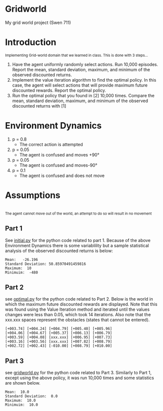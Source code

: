 # Gridworld
My grid world project (Swen 711)
<h1> Introduction </h1>
<small> Implementing Grid-world domain that we learned in class. This is done with 3 steps... </small>
<ol>
<li> Have the agent uniformly randomly select actions. Run 10,000 episodes. Report
the mean, standard deviation, maximum, and minimum of the observed
discounted returns. 
</li>
<li> Implement the value iteration algorithm to find the optimal policy. In this case,
the agent will select actions that will provide maximum future discounted
rewards. Report the optimal policy.
</li>
<li>
Run the optimal policy that you found in [2] 10,000 times. Compare the mean,
standard deviation, maximum, and minimum of the observed discounted
returns with [1]
</li>
</ol>

<h1> Environment Dynamics </h1>
<ol>
<li>
p = 0.8
<ul>
  <li>
The correct action is attempted
  </li>
  </ul>
</li>
<li>
p = 0.05
<ul>
  <li>
The agent is confused and moves +90°
  </li>
  </ul>
</li>
<li>
p = 0.05
<ul>
  <li>
The agent is confused and moves-90°
  </li>
  </ul>
</li>
<li>
p = 0.1
<ul>
  <li>
The agent is confused and does not move
  </li>
  </ul>
</li>
</ol>
<h1> Assumptions </h1>
<br />
<small> The agent cannot move out of the world, an attempt to do so will result in no movement </small>

## Part 1
See [initial.py](src/initial.py) for the python code related to part 1. Because of the above Environment Dynamics there is some variablility but a sample statistical analysis of the observed discounted returns is below:
```
Mean:   -26.196
Standard Deviation: 50.85970491459816
Maximum:  10
Minimuim:  -480
```

## Part 2
see [optimal.py](src/optimal.py) for the python code related to Part 2. Below is the world in which the maximum future discounted rewards are displayed. Note that this was found using the Value Iteration method and iterated until the values changes were less than 0.05, which took 14 iterations. Also note that the xxx.xxx spaces represent the obstacles (states that cannot be entered).
```
[+003.74] [+004.24] [+004.79] [+005.40] [+005.96] 
[+004.06] [+004.67] [+005.37] [+006.13] [+006.79] 
[+003.59] [+004.08] [xxx.xxx] [+006.95] [+007.73] 
[+003.16] [+003.56] [xxx.xxx] [+007.82] [+008.79] 
[+002.72] [+002.43] [-010.00] [+008.79] [+010.00] 
```

## Part 3
see [gridworld.py](src/gridworld.py) for the python code related to Part 3. Similarly to Part 1, except using the above policy, it was run 10,000 times and some statistics are shown below.
```
Mean:  10.0
Standard Deviation:  0.0
Maximum:  10.0
Minimuim:  10.0
```
